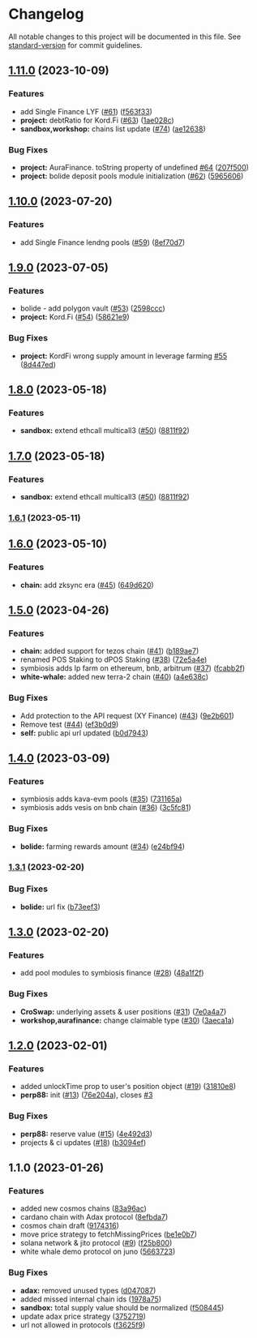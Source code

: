 # Changelog

All notable changes to this project will be documented in this file. See [standard-version](https://github.com/conventional-changelog/standard-version) for commit guidelines.

## [1.11.0](https://github.com/defiyield-app/defiyield-self-integrations/compare/v1.10.0...v1.11.0) (2023-10-09)


### Features

* add Single Finance LYF ([#61](https://github.com/defiyield-app/defiyield-self-integrations/issues/61)) ([f563f33](https://github.com/defiyield-app/defiyield-self-integrations/commit/f563f338570b1344e82b19f2c1ec3730d5a7d84f))
* **project:** debtRatio for Kord.Fi ([#63](https://github.com/defiyield-app/defiyield-self-integrations/issues/63)) ([1ae028c](https://github.com/defiyield-app/defiyield-self-integrations/commit/1ae028ca7b12060ad61af823b2b4333501cc64a1))
* **sandbox,workshop:** chains list update ([#74](https://github.com/defiyield-app/defiyield-self-integrations/issues/74)) ([ae12638](https://github.com/defiyield-app/defiyield-self-integrations/commit/ae12638806701f68d3f1ac783d3552020b12ab37))


### Bug Fixes

* **project:** AuraFinance. toString property of undefined [#64](https://github.com/defiyield-app/defiyield-self-integrations/issues/64) ([207f500](https://github.com/defiyield-app/defiyield-self-integrations/commit/207f50065d5159ab81608556159b9e2d67a05d48))
* **project:** bolide deposit pools module initialization ([#62](https://github.com/defiyield-app/defiyield-self-integrations/issues/62)) ([5965606](https://github.com/defiyield-app/defiyield-self-integrations/commit/596560622df334cb7cece695cc22c2685526ccdf))

## [1.10.0](https://github.com/defiyield-app/defiyield-self-integrations/compare/v1.9.0...v1.10.0) (2023-07-20)


### Features

* add Single Finance lendng pools ([#59](https://github.com/defiyield-app/defiyield-self-integrations/issues/59)) ([8ef70d7](https://github.com/defiyield-app/defiyield-self-integrations/commit/8ef70d7a4624bdc05b4d1024a60c832b079a55d8))

## [1.9.0](https://github.com/defiyield-app/defiyield-self-integrations/compare/v1.8.0...v1.9.0) (2023-07-05)


### Features

* bolide - add polygon vault ([#53](https://github.com/defiyield-app/defiyield-self-integrations/issues/53)) ([2598ccc](https://github.com/defiyield-app/defiyield-self-integrations/commit/2598cccebb6309bc43273c483e28ccf47f6afecf))
* **project:** Kord.Fi ([#54](https://github.com/defiyield-app/defiyield-self-integrations/issues/54)) ([58621e9](https://github.com/defiyield-app/defiyield-self-integrations/commit/58621e911e06146a57175986f3167ceca899192d))


### Bug Fixes

* **project:** KordFi wrong supply amount in leverage farming [#55](https://github.com/defiyield-app/defiyield-self-integrations/issues/55) ([8d447ed](https://github.com/defiyield-app/defiyield-self-integrations/commit/8d447ed08bc33c5e6dfa6c92a810fe356f7a7fb3))

## [1.8.0](https://github.com/defiyield-app/defiyield-self-integrations/compare/v1.6.1...v1.8.0) (2023-05-18)


### Features

* **sandbox:** extend ethcall multicall3 ([#50](https://github.com/defiyield-app/defiyield-self-integrations/issues/50)) ([8811f92](https://github.com/defiyield-app/defiyield-self-integrations/commit/8811f920f741ef004013cef9f6da611cf303fc67))

## [1.7.0](https://github.com/defiyield-app/defiyield-self-integrations/compare/v1.6.1...v1.7.0) (2023-05-18)


### Features

* **sandbox:** extend ethcall multicall3 ([#50](https://github.com/defiyield-app/defiyield-self-integrations/issues/50)) ([8811f92](https://github.com/defiyield-app/defiyield-self-integrations/commit/8811f920f741ef004013cef9f6da611cf303fc67))

### [1.6.1](https://github.com/defiyield-app/defiyield-self-integrations/compare/v1.6.0...v1.6.1) (2023-05-11)

## [1.6.0](https://github.com/defiyield-app/defiyield-self-integrations/compare/v1.5.0...v1.6.0) (2023-05-10)


### Features

* **chain:** add zksync era ([#45](https://github.com/defiyield-app/defiyield-self-integrations/issues/45)) ([649d620](https://github.com/defiyield-app/defiyield-self-integrations/commit/649d62015a2074e6cd382a6e0ef2f49ab13792fa))

## [1.5.0](https://github.com/defiyield-app/defiyield-self-integrations/compare/v1.4.0...v1.5.0) (2023-04-26)


### Features

* **chain:** added support for tezos chain ([#41](https://github.com/defiyield-app/defiyield-self-integrations/issues/41)) ([b189ae7](https://github.com/defiyield-app/defiyield-self-integrations/commit/b189ae7607bc043b21db47fdd88dfdc1e5dda238))
* renamed POS Staking to dPOS Staking ([#38](https://github.com/defiyield-app/defiyield-self-integrations/issues/38)) ([72e5a4e](https://github.com/defiyield-app/defiyield-self-integrations/commit/72e5a4ee0afa56cce893b20a3961a9517b170e58))
* symbiosis adds lp farm on ethereum, bnb, arbitrum ([#37](https://github.com/defiyield-app/defiyield-self-integrations/issues/37)) ([fcabb2f](https://github.com/defiyield-app/defiyield-self-integrations/commit/fcabb2fe043d7bb98004a3650c26b9d5aca1d846))
* **white-whale:** added new terra-2 chain ([#40](https://github.com/defiyield-app/defiyield-self-integrations/issues/40)) ([a4e638c](https://github.com/defiyield-app/defiyield-self-integrations/commit/a4e638ca1b932f8e7a186e48d6996f1a01fd5073))


### Bug Fixes

* Add protection to the API request (XY Finance) ([#43](https://github.com/defiyield-app/defiyield-self-integrations/issues/43)) ([9e2b601](https://github.com/defiyield-app/defiyield-self-integrations/commit/9e2b6016f201a053b960dbebfdf838949745361e))
* Remove test ([#44](https://github.com/defiyield-app/defiyield-self-integrations/issues/44)) ([ef3b0d9](https://github.com/defiyield-app/defiyield-self-integrations/commit/ef3b0d9a72eb8f648cec7b3224f8e6c8431a517f))
* **self:** public api url updated ([b0d7943](https://github.com/defiyield-app/defiyield-self-integrations/commit/b0d794338e47b7a69013b3f8b870bc17a7a818b2))

## [1.4.0](https://github.com/defiyield-app/defiyield-self-integrations/compare/v1.3.1...v1.4.0) (2023-03-09)


### Features

* symbiosis adds kava-evm pools ([#35](https://github.com/defiyield-app/defiyield-self-integrations/issues/35)) ([731165a](https://github.com/defiyield-app/defiyield-self-integrations/commit/731165af9472e631881a1bb33757862e3c424124))
* symbiosis adds vesis on bnb chain ([#36](https://github.com/defiyield-app/defiyield-self-integrations/issues/36)) ([3c5fc81](https://github.com/defiyield-app/defiyield-self-integrations/commit/3c5fc81d7421fd138e9d5c2b353ff387ccf3068c))


### Bug Fixes

* **bolide:** farming rewards amount ([#34](https://github.com/defiyield-app/defiyield-self-integrations/issues/34)) ([e24bf94](https://github.com/defiyield-app/defiyield-self-integrations/commit/e24bf94c233acd8d67e2ff60ef7c4cf0b78cb164))

### [1.3.1](https://github.com/defiyield-app/defiyield-self-integrations/compare/v1.3.0...v1.3.1) (2023-02-20)


### Bug Fixes

* **bolide:** url fix ([b73eef3](https://github.com/defiyield-app/defiyield-self-integrations/commit/b73eef3987c00dc2e2f0465aef03baed8922d347))

## [1.3.0](https://github.com/defiyield-app/defiyield-self-integrations/compare/v1.2.1...v1.3.0) (2023-02-20)


### Features

* add pool modules to symbiosis finance ([#28](https://github.com/defiyield-app/defiyield-self-integrations/issues/28)) ([48a1f2f](https://github.com/defiyield-app/defiyield-self-integrations/commit/48a1f2fd3e276454a7b3efbf86a00b6b2d5ec4c3))


### Bug Fixes

* **CroSwap:** underlying assets & user positions ([#31](https://github.com/defiyield-app/defiyield-self-integrations/issues/31)) ([7e0a4a7](https://github.com/defiyield-app/defiyield-self-integrations/commit/7e0a4a7f720f71f4ccb205ef270834dce6f73528))
* **workshop,aurafinance:** change claimable type ([#30](https://github.com/defiyield-app/defiyield-self-integrations/issues/30)) ([3aeca1a](https://github.com/defiyield-app/defiyield-self-integrations/commit/3aeca1a640acb3215c519ce3244f5e039b98c5a3))

## [1.2.0](https://github.com/defiyield-app/defiyield-self-integrations/compare/v1.1.0...v1.2.0) (2023-02-01)


### Features

* added unlockTime prop to user's position object ([#19](https://github.com/defiyield-app/defiyield-self-integrations/issues/19)) ([31810e8](https://github.com/defiyield-app/defiyield-self-integrations/commit/31810e81d1b3da5f68501ca61439bd6d4dc7f5de))
* **perp88:** init ([#13](https://github.com/defiyield-app/defiyield-self-integrations/issues/13)) ([76e204a](https://github.com/defiyield-app/defiyield-self-integrations/commit/76e204ac0d013e100057bb84764fe2368e5cb484)), closes [#3](https://github.com/defiyield-app/defiyield-self-integrations/issues/3)


### Bug Fixes

* **perp88:** reserve value ([#15](https://github.com/defiyield-app/defiyield-self-integrations/issues/15)) ([4e492d3](https://github.com/defiyield-app/defiyield-self-integrations/commit/4e492d3eba7e8b825f10cf7a7460695cfde17789))
* projects & ci updates  ([#18](https://github.com/defiyield-app/defiyield-self-integrations/issues/18)) ([b3094ef](https://github.com/defiyield-app/defiyield-self-integrations/commit/b3094ef488180df0161e359584f527a0a2321038))

## 1.1.0 (2023-01-26)


### Features

* added new cosmos chains ([83a96ac](https://github.com/defiyield-app/defiyield-self-integrations/commit/83a96aca541600c3515d83429bbb5ac9b0eb510d))
* cardano chain with Adax protocol ([8efbda7](https://github.com/defiyield-app/defiyield-self-integrations/commit/8efbda784a918e50d23b17ca34c825c19c335d68))
* cosmos chain draft ([9174316](https://github.com/defiyield-app/defiyield-self-integrations/commit/917431621b41a400dae5bebd1287db26018bf0f8))
* move price strategy to fetchMissingPrices ([be1e0b7](https://github.com/defiyield-app/defiyield-self-integrations/commit/be1e0b7580566af1899fd9ca259de86020f65789))
* solana network & jito protocol ([#9](https://github.com/defiyield-app/defiyield-self-integrations/issues/9)) ([f25b800](https://github.com/defiyield-app/defiyield-self-integrations/commit/f25b800220dbca198b3855ef65d38ffa678f2ee0))
* white whale demo protocol on juno ([5663723](https://github.com/defiyield-app/defiyield-self-integrations/commit/56637233b3c929d72ffa84cf7ed2de94f0daab8c))


### Bug Fixes

* **adax:** removed unused types ([d047087](https://github.com/defiyield-app/defiyield-self-integrations/commit/d04708726066e058bc9740adc4f9115185d368f6))
* added missed internal chain ids ([1978a75](https://github.com/defiyield-app/defiyield-self-integrations/commit/1978a75a52188a18da93acb0e6b344b53a8a9ae6))
* **sandbox:** total supply value should be normalized ([f508445](https://github.com/defiyield-app/defiyield-self-integrations/commit/f5084457debfd866406ed029b25d86c42808c209))
* update adax price strategy ([3752719](https://github.com/defiyield-app/defiyield-self-integrations/commit/3752719777c4e2e2cb54965668e72c30e76b2fe5))
* url not allowed in protocols ([f3625f9](https://github.com/defiyield-app/defiyield-self-integrations/commit/f3625f91dc37913cff25fa19fa3a049396223847))

